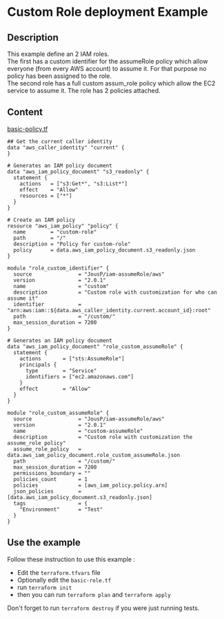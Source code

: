 # Custom Role deployment Example
## Description
This example define an 2 IAM roles.  
The first has a custom identifier for the assumeRole policy which allow everyone (from every AWS account) to assume it. For that purpose no policy has been assigned to the role.  
The second role has a full custom assum_role policy which allow the EC2 service to assume it. The role has 2 policies attached.  

## Content
[basic-policy.tf](basic-policy.tf)
```
## Get the current caller identity
data "aws_caller_identity" "current" {
}

# Generates an IAM policy document
data "aws_iam_policy_document" "s3_readonly" {
  statement {
    actions   = ["s3:Get*", "s3:List*"]
    effect    = "Allow"
    resources = ["*"]
  }
}

# Create an IAM policy
resource "aws_iam_policy" "policy" {
  name        = "custom-role"
  path        = "/"
  description = "Policy for custom-role"
  policy      = data.aws_iam_policy_document.s3_readonly.json
}

module "role_custom_identifier" {
  source               = "JousP/iam-assumeRole/aws"
  version              = "2.0.1"
  name                 = "custom"
  description          = "Custom role with customization for who can assume it"
  identifier           = "arn:aws:iam::${data.aws_caller_identity.current.account_id}:root"
  path                 = "/custom/"
  max_session_duration = 7200
}

# Generates an IAM policy document
data "aws_iam_policy_document" "role_custom_assumeRole" {
  statement {
    actions       = ["sts:AssumeRole"]
    principals {
      type        = "Service"
      identifiers = ["ec2.amazonaws.com"]
    }
    effect        = "Allow"
  }
}

module "role_custom_assumeRole" {
  source               = "JousP/iam-assumeRole/aws"
  version              = "2.0.1"
  name                 = "custom-assumeRole"
  description          = "Custom role with customization the assume_role policy"
  assume_role_policy   = data.aws_iam_policy_document.role_custom_assumeRole.json
  path                 = "/custom/"
  max_session_duration = 7200
  permissions_boundary = ""
  policies_count       = 1
  policies             = [aws_iam_policy.policy.arn]
  json_policies        = [data.aws_iam_policy_document.s3_readonly.json]
  tags                 = {
    "Environment"      = "Test"
  }
}
```

## Use the example
Follow these instruction to use this example :  
- Edit the `terraform.tfvars` file
- Optionally edit the `basic-role.tf`
- run `terraform init`
- then you can run `terraform plan` and `terraform apply`

Don't forget to run `terraform destroy` if you were just running tests.